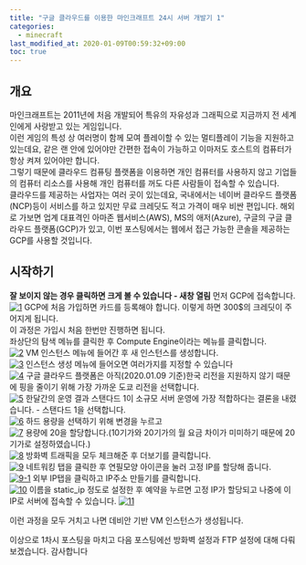```yaml
---
title: "구글 클라우드를 이용한 마인크래프트 24시 서버 개발기 1"
categories: 
  - minecraft
last_modified_at: 2020-01-09T00:59:32+09:00
toc: true
---
```

## 개요
마인크래프트는 2011년에 처음 개발되어 특유의 자유성과 그래픽으로 지금까지 전 세계인에게 사랑받고 있는 게임입니다.  
이런 게임의 특성 상 여러명이 함께 모여 플레이할 수 있는 멀티플레이 기능을 지원하고 있는데요, 같은 랜 안에 있어야만 간편한 접속이 가능하고 이마저도 호스트의 컴퓨터가 항상 켜져 있어야만 합니다.  
그렇기 때문에 클라우드 컴퓨팅 플랫폼을 이용하면 개인 컴퓨터를 사용하지 않고 기업들의 컴퓨터 리소스를 사용해 개인 컴퓨터를 꺼도 다른 사람들이 접속할 수 있습니다.  
클라우드를 제공하는 사업자는 여러 곳이 있는데요, 국내에서는 네이버 클라우드 플랫폼(NCP)등이 서비스를 하고 있지만 무료 크레딧도 적고 가격이 매우 비싼 편입니다. 해외로 가보면 업계 대표격인 아마존 웹서비스(AWS), MS의 애저(Azure), 구글의 구글 클라우드 플랫폼(GCP)가 있고, 이번 포스팅에서는 웹에서 접근 가능한 콘솔을 제공하는 GCP를 사용할 것입니다.

## 시작하기
**잘 보이지 않는 경우 클릭하면 크게 볼 수 있습니다 - 새창 열림**
먼저 GCP에 접속합니다.
[![1](https://user-images.githubusercontent.com/30541362/71987405-77279f00-3271-11ea-87a3-a8bb79faa3b8.png)](https://user-images.githubusercontent.com/30541362/71987405-77279f00-3271-11ea-87a3-a8bb79faa3b8.png)
GCP에 처음 가입하면 카드를 등록해야 합니다. 이렇게 하면 300$의 크레딧이 주어지게 됩니다.  
이 과정은 가입시 처음 한번만 진행하면 됩니다.  
좌상단의 탐색 메뉴를 클릭한 후 Compute Engine이라는 메뉴를 클릭합니다.  
[![2](https://user-images.githubusercontent.com/30541362/71988329-0f725380-3273-11ea-983d-a08b21218c34.png)](https://user-images.githubusercontent.com/30541362/71988329-0f725380-3273-11ea-983d-a08b21218c34.png)
VM 인스턴스 메뉴에 들어간 후 새 인스턴스를 생성합니다.  
[![3](https://user-images.githubusercontent.com/30541362/71989069-4dbc4280-3274-11ea-9546-f127aacddeba.png)](https://user-images.githubusercontent.com/30541362/71989069-4dbc4280-3274-11ea-9546-f127aacddeba.png)
인스턴스 생성 메뉴에 들어오면 여러가지를 지정할 수 있습니다  
[![4](https://user-images.githubusercontent.com/30541362/71989453-0c786280-3275-11ea-9333-7e10c1f62faa.png)](https://user-images.githubusercontent.com/30541362/71989453-0c786280-3275-11ea-9333-7e10c1f62faa.png)
구글 클라우드 플랫폼은 아직(2020.01.09 기준)한국 리전을 지원하지 않기 때문에 핑을 줄이기 위해 가장 가까운 도쿄 리전을 선택합니다.  
[![5](https://user-images.githubusercontent.com/30541362/71990101-26667500-3276-11ea-9ffe-cc17d8f09908.png)](https://user-images.githubusercontent.com/30541362/71990101-26667500-3276-11ea-9ffe-cc17d8f09908.png)
한달간의 운영 결과 스탠다드 1이 소규모 서버 운영에 가장 적합하다는 결론을 내렸습니다. - 스탠다드 1을 선택합니다.  
[![6](https://user-images.githubusercontent.com/30541362/71990349-8826df00-3276-11ea-876d-a74ffd624212.png)](https://user-images.githubusercontent.com/30541362/71990349-8826df00-3276-11ea-876d-a74ffd624212.png)
하드 용량을 선택하기 위해 변경을 누르고  
[![7](https://user-images.githubusercontent.com/30541362/71990583-fa97bf00-3276-11ea-9bfb-0c01580e5aaf.png)](https://user-images.githubusercontent.com/30541362/71990583-fa97bf00-3276-11ea-9bfb-0c01580e5aaf.png)
용량에 20을 할당합니다.(10기가와 20기가의 월 요금 차이가 미미하기 때문에 20기가로 설정하였습니다.)  
[![8](https://user-images.githubusercontent.com/30541362/71990664-21ee8c00-3277-11ea-9af4-64958d3d1681.png)](https://user-images.githubusercontent.com/30541362/71990664-21ee8c00-3277-11ea-9af4-64958d3d1681.png)
방화벽 트래픽을 모두 체크해준 후 더보기를 클릭합니다.  
[![9](https://user-images.githubusercontent.com/30541362/71990839-7560da00-3277-11ea-8da0-528a4674a75f.png)](https://user-images.githubusercontent.com/30541362/71990839-7560da00-3277-11ea-8da0-528a4674a75f.png)
네트워킹 탭을 클릭한 후 연필모양 아이콘을 눌러 고정 IP를 할당해 줍니다.  
[![9-1](https://user-images.githubusercontent.com/30541362/71992239-6f1f2d80-3278-11ea-949e-424c5b8a8843.png)](https://user-images.githubusercontent.com/30541362/71992239-6f1f2d80-3278-11ea-949e-424c5b8a8843.png)
외부 IP탭을 클릭하고 IP주소 만들기를 클릭합니다.  
[![10](https://user-images.githubusercontent.com/30541362/71992240-6fb7c400-3278-11ea-8920-de33083d0005.png)](https://user-images.githubusercontent.com/30541362/71992240-6fb7c400-3278-11ea-8920-de33083d0005.png)
이름을 static_ip 정도로 설정한 후 예약을 누르면 고정 IP가 할당되고 나중에 이 IP로 서버에 접속할 수 있습니다.
[![11](https://user-images.githubusercontent.com/30541362/71992459-c0c7b800-3278-11ea-866d-95ae8caebf2d.png)](https://user-images.githubusercontent.com/30541362/71992459-c0c7b800-3278-11ea-866d-95ae8caebf2d.png)

이런 과정을 모두 거치고 나면 데비안 기반 VM 인스턴스가 생성됩니다.  
  
이상으로 1차시 포스팅을 마치고 다음 포스팅에선 방화벽 설정과 FTP 설정에 대해 다뤄보겠습니다.
감사합니다